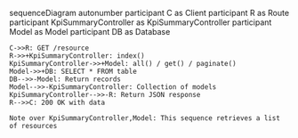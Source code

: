 sequenceDiagram
    autonumber
    participant C as Client
    participant R as Route
    participant KpiSummaryController as KpiSummaryController
    participant Model as Model
    participant DB as Database
    
    C->>R: GET /resource
    R->>+KpiSummaryController: index()
    KpiSummaryController->>+Model: all() / get() / paginate()
    Model->>+DB: SELECT * FROM table
    DB-->>-Model: Return records
    Model-->>-KpiSummaryController: Collection of models
    KpiSummaryController-->>-R: Return JSON response
    R-->>C: 200 OK with data
    
    Note over KpiSummaryController,Model: This sequence retrieves a list of resources
  
